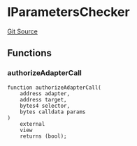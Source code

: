 # IParametersChecker
[Git Source](https://github.com/VerisLabs/KAM/blob/e73c6a1672196804f5e06d5429d895045a4c6974/src/interfaces/modules/IAdapterGuardian.sol)


## Functions
### authorizeAdapterCall


```solidity
function authorizeAdapterCall(
    address adapter,
    address target,
    bytes4 selector,
    bytes calldata params
)
    external
    view
    returns (bool);
```

